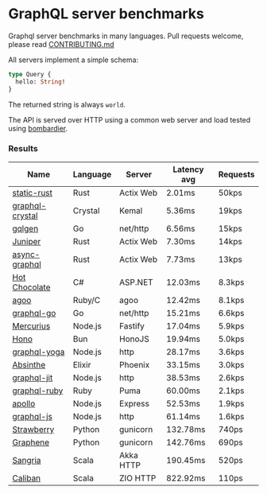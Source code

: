 <!-- README.md is generated from README.ecr, do not edit -->

# GraphQL server benchmarks

Graphql server benchmarks in many languages. Pull requests welcome, please read [CONTRIBUTING.md](CONTRIBUTING.md)

All servers implement a simple schema:

```graphql
type Query {
  hello: String!
}
```

The returned string is always `world`.

The API is served over HTTP using a common web server and load tested using [bombardier](https://github.com/codesenberg/bombardier).

### Results

| Name                          | Language      | Server          | Latency avg      | Requests      |
| ----------------------------  | ------------- | --------------- | ---------------- | ------------- |
| [static-rust](https://actix.rs/) | Rust | Actix Web | 2.01ms | 50kps |
| [graphql-crystal](https://github.com/graphql-crystal/graphql) | Crystal | Kemal | 5.36ms | 19kps |
| [gqlgen](https://github.com/99designs/gqlgen) | Go | net/http | 6.56ms | 15kps |
| [Juniper](https://github.com/graphql-rust/juniper) | Rust | Actix Web | 7.30ms | 14kps |
| [async-graphql](https://github.com/async-graphql/async-graphql) | Rust | Actix Web | 7.73ms | 13kps |
| [Hot Chocolate](https://github.com/ChilliCream/hotchocolate) | C# | ASP.NET | 12.03ms | 8.3kps |
| [agoo](https://github.com/ohler55/agoo) | Ruby/C | agoo | 12.42ms | 8.1kps |
| [graphql-go](https://github.com/graphql-go/graphql) | Go | net/http | 15.21ms | 6.6kps |
| [Mercurius](https://github.com/mercurius-js/mercurius) | Node.js | Fastify | 17.04ms | 5.9kps |
| [Hono](https://github.com/honojs/graphql-server) | Bun | HonoJS | 19.94ms | 5.0kps |
| [graphql-yoga](https://github.com/dotansimha/graphql-yoga) | Node.js | http | 28.17ms | 3.6kps |
| [Absinthe](https://github.com/absinthe-graphql/absinthe) | Elixir | Phoenix | 33.15ms | 3.0kps |
| [graphql-jit](https://github.com/zalando-incubator/graphql-jit) | Node.js | http | 38.53ms | 2.6kps |
| [graphql-ruby](https://github.com/rmosolgo/graphql-ruby) | Ruby | Puma | 60.00ms | 2.1kps |
| [apollo](https://github.com/apollographql/apollo-server) | Node.js | Express | 52.53ms | 1.9kps |
| [graphql-js](https://github.com/graphql/graphql-js) | Node.js | http | 61.14ms | 1.6kps |
| [Strawberry](https://github.com/strawberry-graphql/strawberry) | Python | gunicorn | 132.78ms | 740ps |
| [Graphene](https://github.com/graphql-python/graphene) | Python | gunicorn | 142.76ms | 690ps |
| [Sangria](https://github.com/sangria-graphql/sangria) | Scala | Akka HTTP | 190.45ms | 520ps |
| [Caliban](https://github.com/ghostdogpr/caliban) | Scala | ZIO HTTP | 822.92ms | 110ps |
